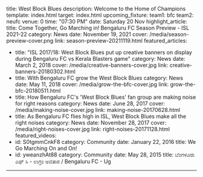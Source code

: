 title: West Block Blues
description: Welcome to the Home of Champions
template: index.html
target: index.html
upcoming_fixture:
  team1: bfc
  team2: neufc
  venue: 0
  time: "07:30 PM"
  date: Saturday 20 Nov
highlight_article:
  title: Come Together, Go Marching in! Bengaluru FC Season Preview - ISL 2021-22
  category: News
  date: November 19, 2021
  cover: /media/season-preview-cover.png
  link: season-preview-20211119.html
featured_articles:
  - title: "ISL 2017/18: West Block Blues put up creative banners on display during Bengaluru FC vs Kerala Blasters game"
    category: News
    date: March 2, 2018
    cover: /media/creative-banners-cover.jpg
    link: creative-banners-20180302.html
  - title: With Bengaluru FC grow the West Block Blues
    category: News
    date: May 11, 2018
    cover: /media/grow-the-bfc-cover.jpg
    link: grow-the-bfc-20180511.html
  - title: How Bengaluru FC's 'West Block Blues' fan group are making noise for right reasons
    category: News
    date: June 28, 2017
    cover: /media/making-noise-cover.jpg
    link: making-noise-20170628.html
  - title: As Bengaluru FC flies high in ISL, West Block Blues make all the right noises
    category: News
    date: November 28, 2017
    cover: /media/right-noises-cover.jpg 
    link: right-noises-20171128.html
featured_videos:
  - id: S0tgmmCnkF8
    category: Community
    date: January 22, 2016
    title: We Go Marching On and On!
  - id: yweanzhAt88
    category: Community
    date: May 28, 2015
    title: ಬೆಂಗಳೂರು ಎಫ್ ಸಿ - ಉಗ್ರಂ ಅವತಾರ / Bengaluru FC - Ug        
---


